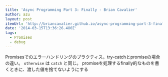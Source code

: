 ```yaml
---
title: 'Async Programming Part 3: Finally - Brian Cavalier'
author: azu
layout: post
itemUrl: 'http://briancavalier.github.io/async-programming-part-3-finally'
date: '2014-03-15T13:36:26.480Z'
tags:
  - Promises
  - debug
---
```

Promisesでのエラーハンドリングのプラクティス。try-catchとpromiseの場合の違い。
`otherwise` は `catch` と同じ。
promiseを処理するfinally的なものを書くときに、渡した値を捨てないようにする
